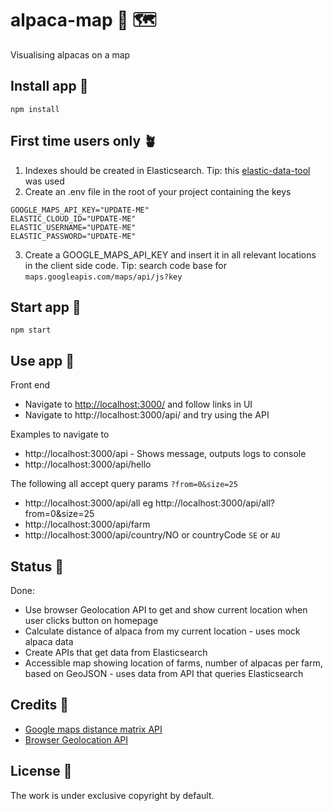 # alpaca-map 🦙 🗺

Visualising alpacas on a map

## Install app 🐣

```
npm install
```

## First time users only 🪴

1. Indexes should be created in Elasticsearch. Tip: this [elastic-data-tool](https://github.com/purplebugs/elastic-data-tool)
   was used
2. Create an .env file in the root of your project containing the keys

```
GOOGLE_MAPS_API_KEY="UPDATE-ME"
ELASTIC_CLOUD_ID="UPDATE-ME"
ELASTIC_USERNAME="UPDATE-ME"
ELASTIC_PASSWORD="UPDATE-ME"
```

3. Create a GOOGLE_MAPS_API_KEY and insert it in all relevant locations in the client side code. Tip: search code base for `maps.googleapis.com/maps/api/js?key`

## Start app 🚀

```
npm start
```

## Use app 🎷

Front end

- Navigate to [http://localhost:3000/](http://localhost:3000/) and follow links in UI
- Navigate to http://localhost:3000/api/ and try using the API

Examples to navigate to

- http://localhost:3000/api - Shows message, outputs logs to console
- http://localhost:3000/api/hello

The following all accept query params `?from=0&size=25`

- http://localhost:3000/api/all eg http://localhost:3000/api/all?from=0&size=25
- http://localhost:3000/api/farm
- http://localhost:3000/api/country/NO or countryCode `SE` or `AU`

## Status 🚜

Done:

- Use browser Geolocation API to get and show current location when user clicks button on homepage
- Calculate distance of alpaca from my current location - uses mock alpaca data
- Create APIs that get data from Elasticsearch
- Accessible map showing location of farms, number of alpacas per farm, based on GeoJSON - uses data from API that queries Elasticsearch

## Credits 👏

- [Google maps distance matrix API](https://developers.google.com/maps/documentation/distance-matrix?hl=en_GB)
- [Browser Geolocation API](https://developer.mozilla.org/en-US/docs/Web/API/Geolocation_API)

## License 📝

The work is under exclusive copyright by default.
